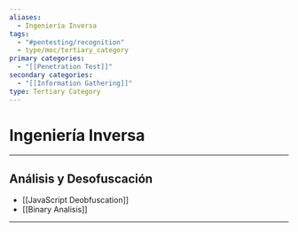 ```yaml
---
aliases:
  - Ingeniería Inversa
tags:
  - "#pentesting/recognition"
  - type/moc/tertiary_category
primary categories:
  - "[[Penetration Test]]"
secondary categories:
  - "[[Information Gathering]]"
type: Tertiary Category
---
```

# Ingeniería Inversa

***

## Análisis y Desofuscación

-  [[JavaScript Deobfuscation]]
-  [[Binary Analisis]]


***
